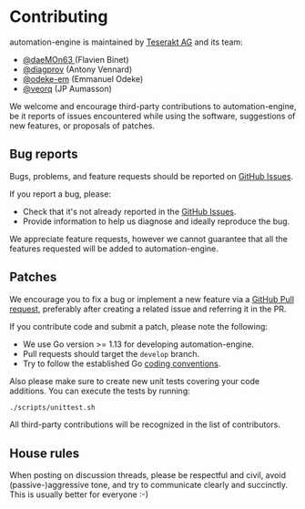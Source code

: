 # Contributing

automation-engine is maintained by [Teserakt AG](https://teserakt.io) and its team:

* [@daeMOn63 ](https://github.com/daeMOn63) (Flavien Binet)
* [@diagprov](https://github.com/diagprov) (Antony Vennard)
* [@odeke-em](https://github.com/odeke-em) (Emmanuel Odeke)
* [@veorq](https://github.com/veorq) (JP Aumasson)

We welcome and encourage third-party contributions to automation-engine, be it reports of issues encountered while using the software, suggestions of new features, or proposals of patches.

## Bug reports

Bugs, problems, and feature requests should be reported on [GitHub Issues](https://github.com/teserakt-io/automation-engine/issues).

If you report a bug, please:

* Check that it's not already reported in the [GitHub Issues](https://github.com/teserakt-io/automation-engine/issues).
* Provide information to help us diagnose and ideally reproduce the bug.

We appreciate feature requests, however we cannot guarantee that all the features requested will be added to automation-engine.

## Patches

We encourage you to fix a bug or implement a new feature via a [GitHub Pull request](https://github.com/teserakt-io/automation-engine/pulls), preferably after creating a related issue and referring it in the PR.

If you contribute code and submit a patch, please note the following:

* We use Go version >= 1.13 for developing automation-engine.
* Pull requests should target the `develop` branch.
* Try to follow the established Go [coding conventions](https://golang.org/doc/effective_go.html).

Also please make sure to create new unit tests covering your code additions. You can execute the tests by running:

```bash
./scripts/unittest.sh
```

All third-party contributions will be recognized in the list of contributors.

## House rules

When posting on discussion threads, please be respectful and civil, avoid (passive-)aggressive tone, and try to communicate clearly and succinctly. This is usually better for everyone :-)
